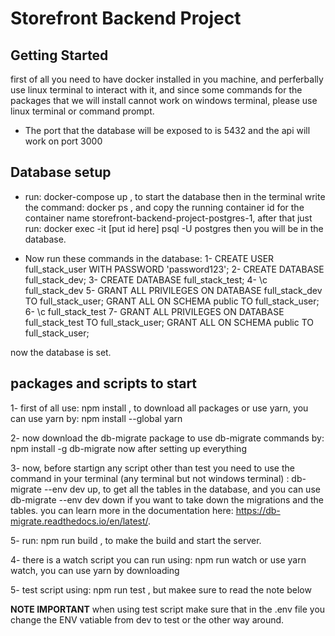 # Storefront Backend Project

## Getting Started

first of all you need to have docker installed in you machine, and perferbally use linux terminal to interact with it, and since some commands for the packages that we will install cannot work on windows terminal, please use linux terminal or command prompt.

- The port that the database will be exposed to is 5432 and the api will work on port 3000

## Database setup

- run: docker-compose up , to start the database then in the terminal write the command: docker ps , and copy the running container id for the container name storefront-backend-project-postgres-1, after that just run: docker exec -it [put id here] psql -U postgres then you will be in the database.

- Now run these commands in the database:
1- CREATE USER full_stack_user WITH PASSWORD 'password123';
2- CREATE DATABASE full_stack_dev;
3- CREATE DATABASE full_stack_test;
4- \c full_stack_dev
5- GRANT ALL PRIVILEGES ON DATABASE full_stack_dev TO full_stack_user;
   GRANT ALL ON SCHEMA public TO full_stack_user;
6- \c full_stack_test
7- GRANT ALL PRIVILEGES ON DATABASE full_stack_test TO full_stack_user;
   GRANT ALL ON SCHEMA public TO full_stack_user;

now the database is set.
## packages and scripts to start 

1- first of all use: npm install , to download all packages or use yarn, you can use yarn by:
npm install --global yarn

2- now download the db-migrate package to use db-migrate commands by: npm install -g db-migrate
now after setting up everything

3- now, before startign any script other than test you need to use the command in your terminal (any terminal but not windows terminal) : db-migrate --env dev up, to get all the tables in the database, 
and you can use db-migrate --env dev down if you want to take down the migrations and the tables.
you can learn more in the documentation here: https://db-migrate.readthedocs.io/en/latest/.

5- run: npm run build , to make the build and start the server.

4- there is a watch script you can run using: npm run watch or use yarn watch, you can use yarn by downloading 

5- test script using: npm run test , but makee sure to read the note below


**NOTE IMPORTANT**
when using test script make sure that in the .env file you change the ENV vatiable from dev to test or the other way around.